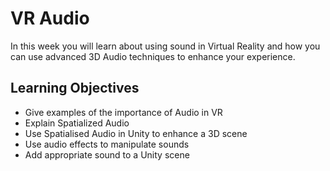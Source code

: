 # VR Audio

In this week you will learn about using sound in Virtual Reality and how you can use advanced 3D Audio techniques to enhance your experience.

## Learning Objectives

- Give examples of the importance of Audio in VR
- Explain Spatialized Audio
- Use Spatialised Audio in Unity to enhance a 3D scene
- Use audio effects to manipulate sounds
- Add appropriate sound to a Unity scene